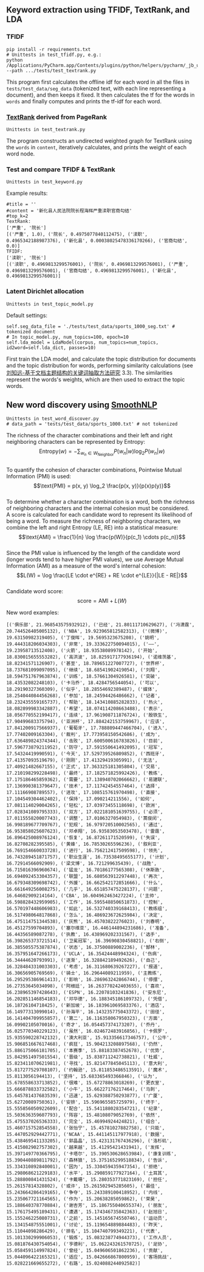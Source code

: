 ## Keyword extraction using TFIDF, TextRank, and LDA

### TFIDF  
```
pip install -r requirements.txt
# Unittests in test_tfidf.py, e.g.:
python /Applications/PyCharm.app/Contents/plugins/python/helpers/pycharm/_jb_unittest_runner.py --path .../tests/test_textrank.py 
```  
This program first calculates the offline idf for each word in all the files in ```tests/test_data/seg_data``` (tokenized text, with each line representing a document), and then keeps it fixed. It then calculates the tf for the words in ```words``` and finally computes and prints the tf-idf for each word.

### [TextRank](https://web.eecs.umich.edu/~mihalcea/papers/mihalcea.emnlp04.pdf) derived from PageRank  
```
Unittests in test_textrank.py
```
The program constructs an undirected weighted graph for TextRank using the ```words``` in ```content```, iteratively calculates, and prints the weight of each word node.

### Test and compare TFIDF & TextRank  
```
Unittests in test_keyword.py
```  
 Example results:  
```
#title = ''
#content = '新化县人民法院院长程海辉严重渎职官商勾结'
#top_k=2
TextRank:
['严重', '院长']
[('严重', 1.0), ('院长', 0.4975077840112475), ('渎职', 0.4965342188987376), ('新化县', 0.00038025478336170266), ('官商勾结', 0.0)]
TFIDF:
['渎职', '院长']
[('渎职', 0.4969813299576001), ('院长', 0.4969813299576001), ('严重', 0.4969813299576001), ('官商勾结', 0.4969813299576001), ('新化县', 0.4969813299576001)]
```  

### Latent Dirichlet allocation  
```
Unittests in test_topic_model.py
```  
Default settings:  
```
self.seg_data_file = './tests/test_data/sports_1000_seg.txt' # tokenized document
# In topic_model.py, num_topics=100, epoch=10
self.lda_model = LdaModel(corpus, num_topics=num_topics, id2word=self.lda_dict, passes=10)
```  
First train the LDA model, and calculate the topic distribution for documents and the topic distribution for words, performing similarity calculations (see [刘知远-基于文档主题结构的关键词抽取方法研究](http://www.nlpir.org/wordpress/attachments/2011/12/%E5%88%98%E7%9F%A5%E8%BF%9C-%E5%9F%BA%E4%BA%8E%E6%96%87%E6%A1%A3%E4%B8%BB%E9%A2%98%E7%BB%93%E6%9E%84%E7%9A%84%E5%85%B3%E9%94%AE%E8%AF%8D%E6%8A%BD%E5%8F%96%E6%96%B9%E6%B3%95%E7%A0%94%E7%A9%B6.pdf) 3.3). The similarities represent the words's weights, which are then used to extract the topic words.


## New word discovery using [SmoothNLP](https://zhuanlan.zhihu.com/p/80385615)

```
Unittests in test_word_discover.py
# data_path = 'tests/test_data/sports_1000.txt' # not tokenized
```

The richness of the character combinations and their left and right neighboring characters can be represented by Entropy:  
$$\text{Entropy}(w) = - \sum_{w_n \in W_{\text{Neighbor}}} P(w_n|w) \log_2 P(w_n|w)$$  
To quantify the cohesion of character combinations, Pointwise Mutual Information (PMI) is used:  
$$\text{PMI} = p(x, y) \log_2 \frac{p(x, y)}{p(x)p(y)}$$   
To determine whether a character combination is a word, both the richness of neighboring characters and the internal cohesion must be considered.  
A score is calculated for each candidate word to represent its likelihood of being a word. To measure the richness of neighboring characters, we combine the left and right Entropy (LE, RE) into a statistical measure:  
$$\text{AMI} = \frac{1}{n} \log \frac{p(W)}{p(c_1) \cdots p(c_n)}$$  
Since the PMI value is influenced by the length of the candidate word (longer words tend to have higher PMI values), we use Average Mutual Information (AMI) as a measure of the word's internal cohesion:  
$$L(W) = \log \frac{LE \cdot e^{RE} + RE \cdot e^{LE}}{|LE - RE|}$$  
Candidate word score:  
$$\text{score} = \text{AMI} + L(W)$$  

New word examples:  
```
[('俱乐部', 21.968543575932912), ('已经', 21.80111710629627), ('冯潇霆', 20.744526405005132), ('NBA', 19.923965812582313), ('(微博)', 19.63150982319405), ('丁俊晖', 19.5695323675208), ('姚明', 19.444318206034303), ('非常', 19.333622750094015), ('——', 19.23958713512408), ('火箭', 18.93538089978142), ('开始', 18.830015655553282), ('高洪波', 18.825917177936194), ('诺维茨基', 18.82341571126907), ('甚至', 18.789651227007727), ('世界杯', 18.737681099097095), ('继续', 18.68541902419054), ('刘翔', 18.594751767963874), ('训练', 18.57661304926581), ('突破', 18.43532082248103), ('卡马乔', 18.4284756544054), ('可以', 18.29190327360309), ('似乎', 18.28554692389487), ('媒体', 18.254044084456268), ('参加', 18.24594426486662), ('记者', 18.232435559165737), ('帮助', 18.143410885282833), ('热火', 18.082899983342887), ('希望', 18.074114208663488), ('表示', 18.056770552199417), ('连续', 17.961908711876724), ('殷铁生', 17.90499683375794), ('亚洲杯', 17.884242153759967), ('应该', 17.841200917566937), ('葡萄牙', 17.788809447466704), ('进入', 17.77402009163304), ('裁判', 17.773958150542686), ('成为', 17.636489824374344), ('击败', 17.600500616783826), ('目前', 17.596773879211952), ('防守', 17.591550641492095), ('冠军', 17.54324419990591), ('今天', 17.529739526809852), ('西班牙', 17.41357093519679), ('刚刚', 17.41329419305991), ('无法', 17.40921482667155), ('正式', 17.363325181305804), ('交易', 17.210198299228498), ('最终', 17.182571825992426), ('教练', 17.175186465859362), ('需要', 17.138940702066662), ('易建联', 17.136990381379647), ('技术', 17.11742454557464), ('选择', 17.11166908789557), ('进攻', 17.108515761970498), ('直接', 17.104549304462402), ('保持', 17.090214211556), ('如何', 17.081114029004265), ('轻松', 17.03973455118698), ('欧洲', 17.028341089795333), ('双方', 17.022181051639755), ('必须', 17.011555820007743), ('调整', 17.0106327054983), ('蒿俊闵', 16.998189677709767), ('犯规', 16.979720510002565), ('通过', 16.953858025607623), ('邓卓翔', 16.93583053503478), ('雷霆', 16.896425008976124), ('恢复', 16.87261171520599), ('失误', 16.82708282395585), ('黄蜂', 16.78530265596236), ('叙利亚', 16.769154660033728), ('进行', 16.756212417509598), ('领先', 16.743289451871757), ('职业生涯', 16.73538495655177), ('计划', 16.72914566092909), ('梁文博', 16.721299635439), ('战胜', 16.715016396960674), ('猛龙', 16.70186177565308), ('休斯敦', 16.694092453304357), ('联盟', 16.680563912297448), ('再次', 16.679348309698742), ('外援', 16.662542172851666), ('什么', 16.661649256008275), ('几乎', 16.651857475228137), ('问题', 16.64602909214164), ('CBA', 16.604962463427224), ('主帅', 16.598828432959905), ('工作', 16.595548850651873), ('控制', 16.570197448606983), ('如此', 16.532740339168413), ('教练组', 16.517498064817868), ('怎么', 16.486923672625984), ('决定', 16.475114751344538), ('灰熊', 16.45703822276023), ('刘春明', 16.45127599704893), ('塞尔维亚', 16.446144894231686), ('准备', 16.44356589087278), ('执教', 16.438969202331567), ('选手', 16.398265373721514), ('卫冕冠军', 16.39690830458821), ('右侧', 16.385505575387874), ('状态', 16.37500889002236), ('郜林', 16.357951647266173), ('UCLA', 16.35424448994324), ('伤病', 16.34444620793991), ('逐渐', 16.328842189492626), ('自己', 16.328484331003303), ('考虑', 16.311680639267227), ('报道', 16.30656905769569), ('骑士', 16.29644089211959), ('主教练', 16.295295386961413), ('影响', 16.286963242866744), ('停摆', 16.27353645034098), ('阿根廷', 16.263770242403655), ('喜欢', 16.238965397428643), ('ESPN', 16.22078103241836), ('安东尼', 16.202851146854183), ('邓华德', 16.188345186109732), ('凭借', 16.18726104718425), ('新加坡', 16.183961069583376), ('酒店', 16.14977313099014), ('孙海平', 16.143235775043372), ('田径', 16.141404709955857), ('第二', 16.116358067950323), ('方面', 16.09902105070016), ('奇才', 16.054457374173207), ('乔丹', 16.025770340229123), ('虽然', 16.024672483916856), ('卡佩罗', 15.935590228742132), ('澳大利亚', 15.913356617346757), ('公牛', 15.906851667617468), ('疯狂', 15.904213208897568), ('仍然', 15.886175066181705), ('本赛季', 15.88183387452678), ('优势', 15.842951497501554), ('晋级', 15.838711242738821), ('杜威', 15.823411070621981), ('寻找', 15.821477845045113), ('意大利', 15.817277529708107), ('约翰逊', 15.811853486513591), ('魔术', 15.8113056194413), ('坚持', 15.683365493366846), ('认为', 15.678558633713852), ('很难', 15.67278863018269), ('更衣室', 15.666878833732582), ('小牛', 15.66227176217464), ('马刺', 15.645781437683539), ('迅速', 15.629388750293877), ('广厦', 15.62720089750361), ('安排', 15.596965585725979), ('终于', 15.555856050922609), ('配合', 15.541188028354721), ('纪录', 15.503636359607793), ('阵容', 15.48108079052769), ('依然', 15.475537026536333), ('完全', 15.46994924424821), ('组合', 15.460715752854558), ('张怡宁', 15.45781027882758), ('只能', 15.447052929442771), ('NCAA', 15.441145117977918), ('数据', 15.438469541133205), ('郭晶晶', 15.423131767436296), ('洛杉矶', 15.415082902757302), ('越来越', 15.41295421431941), ('发挥', 15.397149770366795), ('卡塔尔', 15.390530628653984), ('康复训练', 15.390440889811792), ('森林狼', 15.375165299518834), ('告诉', 15.334310892840001), ('因为', 15.330459435947354), ('拒绝', 15.298068621229183), ('水平', 15.290859177927164), ('土耳其', 15.288800841431524), ('卡戴珊', 15.280353771823169), ('担任', 15.26157814328802), ('或许', 15.261502945285605), ('最佳', 15.243664286419165), ('争夺', 15.243389100418952), ('内线', 15.235067721164565), ('作为', 15.20638285059862), ('荣昊', 15.188640378770884), ('谢杏芳', 15.186755040655374), ('朋友', 15.176175495189431), ('遭遇', 15.174346735842363), ('赵旭日', 15.155246225080731), ('之前', 15.145165674550746), ('运动员', 15.134154875551001), ('讨论', 15.119654889884483), ('昨天', 15.11044098286429), ('排名', 15.104740799349221), ('代表', 15.101330299906053), ('锻炼', 15.083238774944373), ('工作人员', 15.081876430754054), ('亨德利', 15.062243261570725), ('足协', 15.058459114997824), ('曾经', 15.049606501862236), ('贡献', 15.044096422165321), ('适应', 15.042666867800959), ('客场挑战', 15.028221669655272), ('右路', 15.024088244092582)]
```

